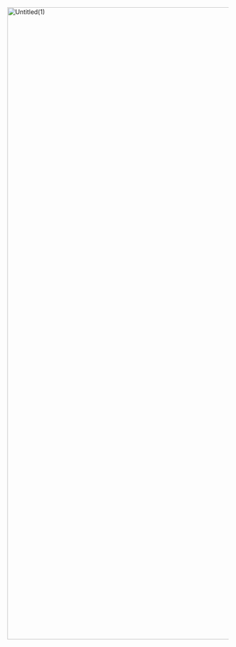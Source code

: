 <img width="1440" alt="Untitled(1)" src="https://github.com/user-attachments/assets/ebfe52eb-8978-4ce2-b04f-5fe6401587ee">
